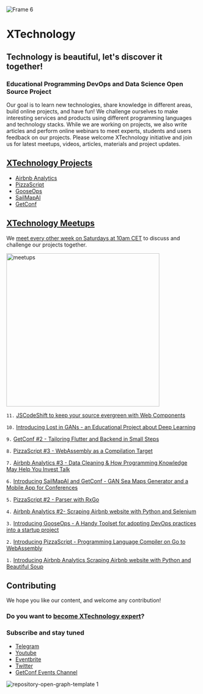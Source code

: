 ![Frame 6](https://user-images.githubusercontent.com/1259644/118191152-70e89a80-b444-11eb-9584-34d2163a68ba.png)

# XTechnology

## Technology is beautiful, let's discover it together!

### Educational Programming DevOps and Data Science Open Source Project

Our goal is to learn new technologies, share knowledge in different areas, build online projects, and have fun! We challenge ourselves to make interesting services and products using different programming languages and technology stacks. While we are working on projects, we also write articles and perform online webinars to meet experts, students and users feedback on our projects. Please welcome XTechnology initiative and join us for latest meetups, videos, articles, materials and project updates.

## [XTechnology Projects](https://github.com/x-technology)

- [Airbnb Analytics](https://github.com/x-technology/airbnb-analytics)
- [PizzaScript](https://github.com/x-technology/PizzaScript)
- [GooseOps](https://github.com/x-technology/GooseOps)
- [SailMapAI](https://github.com/x-technology/SailMapAI)
- [GetConf](https://github.com/x-technology/getconf)


## [XTechnology Meetups](https://www.eventbrite.co.uk/o/xtechnology-32181547901)

We [meet every other week on Saturdays at 10am CET](https://www.eventbrite.co.uk/o/xtechnology-32181547901) to discuss and challenge our projects together.

<img width="400" alt="meetups" src="https://user-images.githubusercontent.com/1259644/115154277-4fc99f80-a07a-11eb-9070-e002050f498e.png">

`11.` [JSCodeShift to keep your source evergreen with Web Components](https://www.eventbrite.co.uk/e/jscodeshift-to-keep-your-source-evergreen-with-web-components-tickets-160593731173?aff=github)

`10.` [Introducing Lost in GANs - an Educational Project about Deep Learning](https://www.youtube.com/watch?v=bRvJ2NlFU3k)

`9.` [GetConf #2 - Tailoring Flutter and Backend in Small Steps](https://youtu.be/tRqwIrlytt8)

`8.` [PizzaScript #3 - WebAssembly as a Compilation Target](https://www.youtube.com/watch?v=TKV8eUeOeE8)

`7.` [Airbnb Analytics #3 - Data Cleaning & How Programming Knowledge May Help You Invest Talk](https://www.youtube.com/watch?v=6iJ8MMDNQ9c)

`6.` [Introducing SailMapAI and GetConf - GAN Sea Maps Generator and a Mobile App for Conferences](https://youtu.be/7jtzvDK2mKk) 

`5.` [PizzaScript #2 - Parser with RxGo](https://youtu.be/a3RvC2fvr_g)

`4.` [Airbnb Analytics #2- Scraping Airbnb website with Python and Selenium](https://youtu.be/L8ooiuBnZ8M)

`3.` [Introducing GooseOps - A Handy Toolset for adopting DevOps practices into a startup project](https://youtu.be/3ofIaeM4nls)

`2.` [Introducing PizzaScript - Programming Language Compiler on Go to WebAssembly](https://youtu.be/V6naUYo1Wdk)

`1.` [Introducing Airbnb Analytics Scraping Airbnb website with Python and Beautiful Soup](https://youtu.be/B7uOXdHc8jc)


## Contributing

We hope you like our content, and welcome any contribution!

### Do you want to [become XTechnology expert](https://forms.gle/8xc1j7cf8h3sEZ6W8)?

### Subscribe and stay tuned

- [Telegram](https://t.me/xtechn)
- [Youtube](https://www.youtube.com/channel/UCQZNnzybEi0vvNbeDB0qABQ)
- [Eventbrite](https://www.eventbrite.co.uk/o/xtechnology-32181547901)
- [Twitter](https://twitter.com/XTechnology5)
- [GetConf Events Channel](https://t.me/getconf)

![repository-open-graph-template 1](https://user-images.githubusercontent.com/1259644/115153860-493a2880-a078-11eb-85c8-201b1512ee4b.png)
